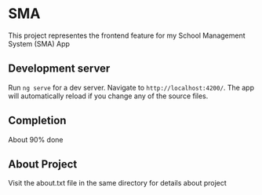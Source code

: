# SMA

This project representes the frontend feature for my School Management System (SMA) App

## Development server

Run `ng serve` for a dev server. Navigate to `http://localhost:4200/`. The app will automatically reload if you change any of the source files.



## Completion
About 90% done



## About Project
Visit the about.txt file in the same directory for details about project



